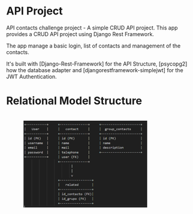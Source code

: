 
# API Project

API contacts challenge project - A simple CRUD API project. This app provides a CRUD API project using Django Rest Framework.

The app manage a basic login, list of contacts and management of the contacts.

It's built with [Django-Rest-Framework] for the API Structure, [psycopg2] how the database adapter and [djangorestframework-simplejwt] for the JWT Authentication.


# Relational Model Structure

<br />
<div>
  &emsp;&emsp;&emsp;
  <img src="https://github.com/Snoowyy/api-contact-challenge/blob/main/screenshots/db_structure.png" alt="Login Page" width="330">
</div>
<br />
